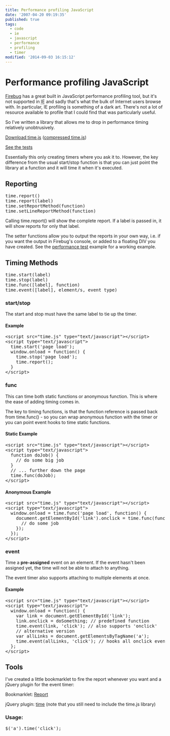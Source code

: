 ```yaml
---
title: Performance profiling JavaScript
date: '2007-04-20 09:19:35'
published: true
tags:
  - code
  - ie
  - javascript
  - performance
  - profiling
  - timer
modified: '2014-09-03 16:15:12'
---
```

# Performance profiling JavaScript

[Firebug](http://getfirebug.com) has a great built in JavaScript performance profiling tool, but it's not supported in <abbr title="Internet Explorer">IE</abbr> and sadly that's what the bulk of Internet users browse with.  In particular, IE profiling is something of a dark art.  There's not a lot of resource available to profile that I could find that was particularly useful.

So I've written a library that allows me to drop in performance timing relatively unobtrusively.

[Download time.js](/time.js) ([compressed time.js](/time.packed.js))

[See the tests](/images/page_timer.html)


<!--more-->

Essentially this only creating timers where you ask it to. However, the key difference from the usual start/stop function is that you can just point the library at a function and it will time it when it's executed.

## Reporting

<pre>time.report()
time.report(label)
time.setReportMethod(function)
time.setLineReportMethod(function)
</pre>

Calling time.report() will show the complete report.  If a label is passed in, it will show reports for only that label.

The setter functions allow you to output the reports in your own way, i.e. if you want the output in Firebug's console, or added to a floating DIV you have created.  See the [performance test](/images/page_timer.html) example for a working example.

## Timing Methods

<pre>time.start(label)
time.stop(label)
time.func([label], function)
time.event([label], element/s, event type)
</pre>

### start/stop

The start and stop must have the same label to tie up the timer.

#### Example

<pre>
&lt;script src=&quot;time.js&quot; type=&quot;text/javascript&quot;&gt;&lt;/script&gt;
&lt;script type=&quot;text/javascript&quot;&gt;
  time.start('page load');
  window.onload = function() {
    time.stop('page load');
    time.report();
  }
&lt;/script&gt;
</pre>

### func

This can time both static functions or anonymous function.  This is where the ease of adding timing comes in.

The key to timing functions, is that the function reference is passed back from time.func() - so you can wrap anonymous function with the timer or you can point event hooks to time static functions.

#### Static Example

<pre>
&lt;script src=&quot;time.js&quot; type=&quot;text/javascript&quot;&gt;&lt;/script&gt;
&lt;script type=&quot;text/javascript&quot;&gt;
  function doJob() {
    // do some big job
  }
  // ... further down the page
  time.func(doJob);
&lt;/script&gt;
</pre>

#### Anonymous Example

<pre>
&lt;script src=&quot;time.js&quot; type=&quot;text/javascript&quot;&gt;&lt;/script&gt;
&lt;script type=&quot;text/javascript&quot;&gt;
  window.onload = time.func('page load', function() {
    document.getElementById('link').onclick = time.func(function() {
      // do some job
    });
  });
&lt;/script&gt;
</pre>

### event

Time a **pre-assigned** event on an element.  If the event hasn't been assigned yet, the time will not be able to attach to anything.

The event timer also supports attaching to multiple elements at once.

#### Example

<pre>
&lt;script src=&quot;time.js&quot; type=&quot;text/javascript&quot;&gt;&lt;/script&gt;
&lt;script type=&quot;text/javascript&quot;&gt;
  window.onload = function() {
    var link = document.getElementById('link');
    link.onclick = doSomething; // predefined function
    time.event(link, 'click'); // also supports 'onclick'
    // alternative version
    var allLinks = document.getElementsByTagName('a');
    time.event(allLinks, 'click'); // hooks all onclick events on links
  };
&lt;/script&gt;
</pre>

## Tools

I've created a little bookmarklet to fire the report whenever you want and a jQuery plugin for the event timer:

Bookmarklet: <a href="javascript:void(time.report())">Report</a>

jQuery plugin: [time](/images/jq_time.js) (note that you still need to include the time.js library)

### Usage:

<pre>$('a').time('click');</pre>
